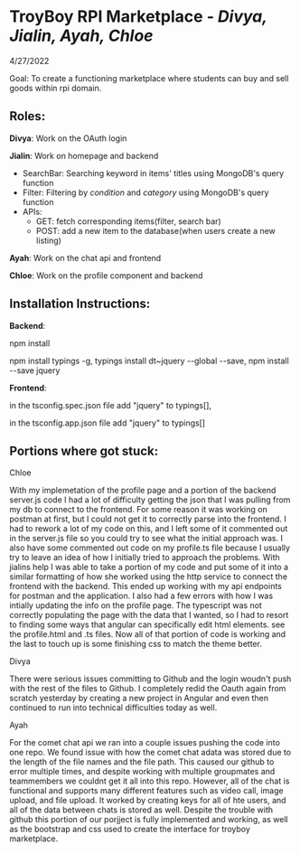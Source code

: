 # TroyBoy RPI Marketplace - *Divya, Jialin, Ayah, Chloe*
4/27/2022

Goal: To create a functioning marketplace where students 
can buy and sell goods within rpi domain.

## Roles:

**Divya**: Work on the OAuth login

**Jialin**: Work on homepage and backend
  - SearchBar: Searching keyword in items' titles using MongoDB's query function
  - Filter: Filtering by *condition* and *category* using MongoDB's query function
  - APIs:
    - GET: fetch corresponding items(filter, search bar)
    - POST: add a new item to the database(when users create a new listing)

**Ayah**: Work on the chat api and frontend

**Chloe**: Work on the profile component and backend

## Installation Instructions:

**Backend**:

npm install

npm install typings -g, 
typings install dt~jquery --global --save, 
npm install --save jquery

**Frontend**: 

in the tsconfig.spec.json file add "jquery" to typings[], 

in the tsconfig.app.json file add "jquery" to typings[]

##  Portions where got stuck:

Chloe

With my implemetation of the profile page and a portion of the backend server.js code I
had a lot of difficulty getting the json that I was pulling from my db to connect to the
frontend. For some reason it was working on postman at first,  but I could not get it to 
correctly parse into the frontend. I had to rework a lot of my code on this, and I left 
some of it commented out in the server.js file so you could try to see what the initial
approach was. I also have some commented out code on my profile.ts file because I usually
try to leave an idea of how I initially tried to approach the problems. With jialins help I was able
to take a portion of my code and put some of it into a similar formatting of how she worked using
the http service to connect the frontend with the backend. This ended up working with my api endpoints
for postman and the application. I also had a few errors with how I was intially updating the info
on the profile page. The typescript was not correctly populating the page with the data that I wanted,
so I had to resort to finding some ways that angular can specifically edit html elements. see the profile.html and .ts
files. Now all of that portion of code is working and the last to touch up is some finishing css to match the theme better.

Divya

There were serious issues committing to Github and the login woudn't push with the rest of the files to Github. I completely redid the Oauth again from scratch yesterday by creating a new project in Angular and even then continued to run into technical difficulties today as well.


Ayah

For the comet chat api we ran into a couple issues pushing the code into one repo. We found issue with how the comet chat adata was stored due to the length of the file names and the file path. This caused our github to error multiple times, and despite working with multiple groupmates and teammembers we couldnt get it all into this repo. However, all of the chat is functional and supports many different features such as video call, image upload, and file upload. It worked by creating keys for all of hte users, and all of the data between chats is stored as well. Despite the trouble with github this portion of our porjject is fully implemented and working, as well as the bootstrap and css used to create the interface for troyboy marketplace.

